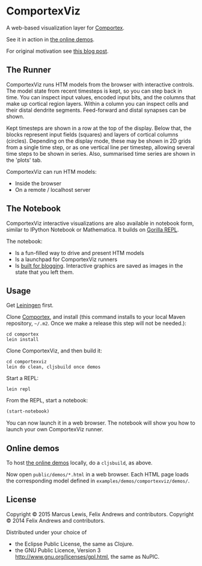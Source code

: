 # ComportexViz

A web-based visualization layer for
[Comportex](http://github.com/nupic-community/comportex/).

See it in action in [the online demos](https://nupic-community.github.io/comportexviz/).

For original motivation see [this blog
post](http://floybix.github.io/2014/07/11/visualization-driven-development-of-the-cortical-learning-algorithm/).

## The Runner

ComportexViz runs HTM models from the browser with interactive
controls. The model state from recent timesteps is kept, so you can step
back in time. You can inspect input values, encoded input bits, and the
columns that make up cortical region layers. Within a column you can inspect
cells and their distal dendrite segments. Feed-forward and distal synapses
can be shown.

Kept timesteps are shown in a row at the top of the display.
Below that, the blocks represent input fields (squares) and
layers of cortical columns (circles). Depending on the display mode,
these may be shown in 2D grids from a single time step, or as one
vertical line per timestep, allowing several time steps to be shown
in series. Also, summarised time series are shown in the 'plots' tab.

ComportexViz can run HTM models:

- Inside the browser
- On a remote / localhost server

## The Notebook

ComportexViz interactive visualizations are also available in notebook
form, similar to IPython Notebook or Mathematica. It builds on
[Gorilla REPL](https://github.com/JonyEpsilon/gorilla-repl).

The notebook:

- Is a fun-filled way to drive and present HTM models
- Is a launchpad for ComportexViz runners
- Is [built for blogging](https://github.com/nupic-community/comportexviz/wiki/Putting-notebooks-on-the-web).
  Interactive graphics are saved as images in the state that you left them.

## Usage

Get [Leiningen](http://leiningen.org/) first.

Clone [Comportex](http://github.com/nupic-community/comportex/), and
install (this command installs to your local Maven repository,
`~/.m2`. Once we make a release this step will not be needed.):

```
cd comportex
lein install
```

Clone ComportexViz, and then build it:

```
cd comportexviz
lein do clean, cljsbuild once demos
```

Start a REPL:

```
lein repl
```

From the REPL, start a notebook:

```clojure
(start-notebook)
```

You can now launch it in a web browser. The notebook will show you how
to launch your own ComportexViz runner.


## Online demos

To host [the online demos](https://nupic-community.github.io/comportexviz/) locally,
do a `cljsbuild`, as above.

Now open `public/demos/*.html` in a web browser.
Each HTML page loads the corresponding model defined
in `examples/demos/comportexviz/demos/`.


## License

Copyright © 2015 Marcus Lewis, Felix Andrews and contributors.
Copyright © 2014 Felix Andrews and contributors.

Distributed under your choice of
* the Eclipse Public License, the same as Clojure.
* the GNU Public Licence, Version 3 http://www.gnu.org/licenses/gpl.html, the same as NuPIC.
